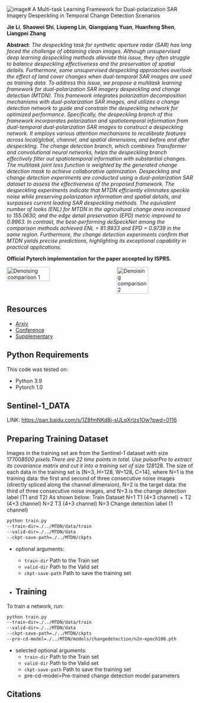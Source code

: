 ![image](https://github.com/user-attachments/assets/beb45099-3066-41ca-be4d-89d7310ccd2e)# A Multi-task Learning Framework for Dual-polarization SAR Imagery Despeckling in Temporal Change Detection Scenarios

**Jie Li**, **Shaowei Shi**, **Liupeng Lin**, **Qiangqiang Yuan**, **Huanfeng Shen**, **Liangpei Zhang**

**Abstract**:
_The despeckling task for synthetic aperture radar (SAR) has long faced the challenge of obtaining clean images. Although unsupervised deep learning despeckling methods alleviate this issue, they often struggle to balance despeckling effectiveness and the preservation of spatial details. Furthermore, some unsupervised despeckling approaches overlook the effect of land cover changes when dual-temporal SAR images are used as training data. To address this issue, we propose a multitask learning framework for dual-polarization SAR imagery despeckling and change detection (MTDN). This framework integrates polarization decomposition mechanisms with dual-polarization SAR images, and utilizes a change detection network to guide and constrain the despeckling network for optimized performance. Specifically, the despeckling branch of this framework incorporates polarization and spatiotemporal information from dual-temporal dual-polarization SAR images to construct a despeckling network. It employs various attention mechanisms to recalibrate features across local/global, channel, and spatial dimensions, and before and after despeckling. The change detection branch, which combines Transformer and convolutional neural networks, helps the despeckling branch effectively filter out spatiotemporal information with substantial changes. The multitask joint loss function is weighted by the generated change detection mask to achieve collaborative optimization. Despeckling and change detection experiments are conducted using a dual-polarization SAR dataset to assess the effectiveness of the proposed framework. The despeckling experiments indicate that MTDN efficiently eliminates speckle noise while preserving polarization information and spatial details, and surpasses current leading SAR despeckling methods. The equivalent number of looks (ENL) for MTDN in the agricultural change area increased to 155.0630, and the edge detail preservation (EPD) metric improved to 0.9963. In contrast, the best-performing deSpeckNet among the comparison methods achieved ENL = 81.9933 and EPD = 0.9739 in the same region. Furthermore, the change detection experiments confirm that MTDN yields precise predictions, highlighting its exceptional capability in practical applications._

**Official Pytorch implementation for the paper accepted by ISPRS.**

<div style="display: flex; justify-content: space-between;">
    <img src="img/Comparison_results_1.png" alt="Denoising comparison 1" style="width: 48%;"/>
    <img src="img/Comparison_results_2.png" alt="Denoising comparison 2" style="width: 41%;"/>
</div>

## Resources

- [Arxiv]()
- [Conference]()
- [Supplementary]()

## Python Requirements

This code was tested on:

- Python 3.9
- Pytorch 1.0

## Sentinel-1_DATA
LINK: https://pan.baidu.com/s/1Z8fmNKd8j-sULqXrlzs1Ow?pwd=0116

## Preparing Training Dataset

Images in the training set are from the Sentinel-1 dataset with size 17700*8500 pixels.There are 22 time points in total. Use polsarPro to extract its covariance matrix and cut it into a training set of size 128*128.
The size of each data in the training set is [N=3, H=128, W=128, C=14], where N=1 is the training data: the first and second of three consecutive noise images (directly spliced ​​along the channel dimension), N=2 is the target data: the third of three consecutive noise images, and N=3 is the change detection label (T1 and T2) As shown below:
Train Dataset
N=1 T1 (4+3 channel) + T2 (4+3 channel) 
N=2 T3 (4+3 channel)
N=3 Change detection label (1 channel)

```bash
python train.py 
--train-dir=./../MTDN/data/train 
--valid-dir=./../MTDN/data
--ckpt-save-path=./../MTDN/ckpts
```
- optional arguments:
  - `train-dir` Path to the Train set
  - `valid-dir` Path to the Valid set
  - `ckpt-save-path` Path to save the training set
 
 - ## Training

To train a network, run:

```bash
python train.py 
--train-dir=./../MTDN/data/train 
--valid-dir=./../MTDN/data
--ckpt-save-path=./../MTDN/ckpts
--pre-cd-model=./../MTDN/models/changedetection/n2n-epoch100.pth
```
- selected optional arguments:
  - `train-dir` Path to the Train set
  - `valid-dir` Path to the Valid set
  - `ckpt-save-path` Path to save the training set
  - pre-cd-model=Pre-trained change detection model parameters
 
## Citations


